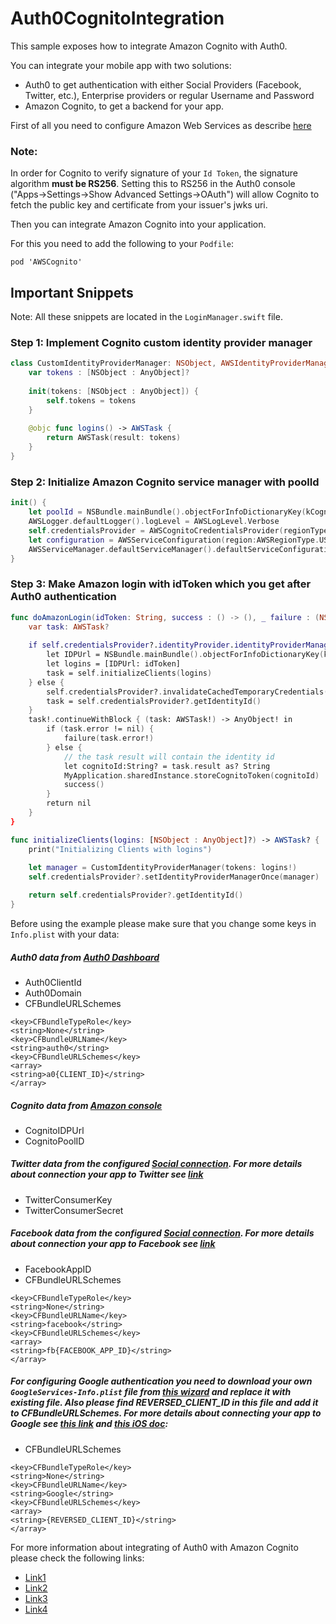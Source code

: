 # Auth0CognitoIntegration

This sample exposes how to integrate Amazon Cognito with Auth0.

You can integrate your mobile app with two solutions: 
- Auth0 to get authentication with either Social Providers (Facebook, Twitter, etc.), Enterprise providers or regular Username and Password
- Amazon Cognito, to get a backend for your app.

First of all you need to configure Amazon Web Services as describe [here](https://auth0.com/blog/integrating-auth0-with-amazon-cognito-in-ios/)

### Note: 
In order for Cognito to verify signature of your `Id Token`, the signature algorithm **must be RS256**. Setting this to RS256 in the Auth0 console ("Apps->Settings->Show Advanced Settings->OAuth") will allow Cognito to fetch the public key and certificate from your issuer's jwks uri.

Then you can integrate Amazon Cognito into your application. 

For this you need to add the following to your `Podfile`:
```
pod 'AWSCognito'
```

## Important Snippets

Note: All these snippets are located in the `LoginManager.swift` file.

### Step 1: Implement Cognito custom identity provider manager 
```swift
class CustomIdentityProviderManager: NSObject, AWSIdentityProviderManager{
    var tokens : [NSObject : AnyObject]?
    
    init(tokens: [NSObject : AnyObject]) {
        self.tokens = tokens
    }
    
    @objc func logins() -> AWSTask {
        return AWSTask(result: tokens)
    }
}
```
### Step 2: Initialize Amazon Cognito service manager with poolId 
```swift
init() {
    let poolId = NSBundle.mainBundle().objectForInfoDictionaryKey(kCognitoPoolId) as! String
    AWSLogger.defaultLogger().logLevel = AWSLogLevel.Verbose
    self.credentialsProvider = AWSCognitoCredentialsProvider(regionType:AWSRegionType.USWest2, identityPoolId:poolId)
    let configuration = AWSServiceConfiguration(region:AWSRegionType.USWest2, credentialsProvider:self.credentialsProvider)
    AWSServiceManager.defaultServiceManager().defaultServiceConfiguration = configuration
}
```
### Step 3: Make Amazon login with idToken which you get after Auth0 authentication 
```swift
func doAmazonLogin(idToken: String, success : () -> (), _ failure : (NSError) -> ()) {
    var task: AWSTask?
    
    if self.credentialsProvider?.identityProvider.identityProviderManager == nil || idToken != MyApplication.sharedInstance.retrieveIdToken() {
        let IDPUrl = NSBundle.mainBundle().objectForInfoDictionaryKey(kCognitoIDPUrl) as! String
        let logins = [IDPUrl: idToken]
        task = self.initializeClients(logins)
    } else {
        self.credentialsProvider?.invalidateCachedTemporaryCredentials()
        task = self.credentialsProvider?.getIdentityId()
    }
    task!.continueWithBlock { (task: AWSTask!) -> AnyObject! in
        if (task.error != nil) {
            failure(task.error!)
        } else {
            // the task result will contain the identity id
            let cognitoId:String? = task.result as? String
            MyApplication.sharedInstance.storeCognitoToken(cognitoId)
            success()
        }
        return nil
    }
}

func initializeClients(logins: [NSObject : AnyObject]?) -> AWSTask? {
    print("Initializing Clients with logins")
    
    let manager = CustomIdentityProviderManager(tokens: logins!)
    self.credentialsProvider?.setIdentityProviderManagerOnce(manager)

    return self.credentialsProvider?.getIdentityId()
}
```

Before using the example please make sure that you change some keys in `Info.plist` with your data:

##### Auth0 data from [Auth0 Dashboard](https://manage.auth0.com/#/applications)
- Auth0ClientId
- Auth0Domain
- CFBundleURLSchemes

```
<key>CFBundleTypeRole</key>
<string>None</string>
<key>CFBundleURLName</key>
<string>auth0</string>
<key>CFBundleURLSchemes</key>
<array>
<string>a0{CLIENT_ID}</string>
</array>
```

##### Cognito data from [Amazon console](https://console.aws.amazon.com/iam/home?#providers)
- CognitoIDPUrl
- CognitoPoolID 

##### Twitter data from the configured [Social connection](https://manage.auth0.com/#/connections/social). For more details about connection your app to Twitter see [link](https://auth0.com/docs/connections/social/twitter)
- TwitterConsumerKey
- TwitterConsumerSecret

##### Facebook data from the configured [Social connection](https://manage.auth0.com/#/connections/social). For more details about connection your app to Facebook see [link](https://auth0.com/docs/connections/social/facebook)
- FacebookAppID
- CFBundleURLSchemes

```
<key>CFBundleTypeRole</key>
<string>None</string>
<key>CFBundleURLName</key>
<string>facebook</string>
<key>CFBundleURLSchemes</key>
<array>
<string>fb{FACEBOOK_APP_ID}</string>
</array>
```

##### For configuring Google authentication you need to download your own `GoogleServices-Info.plist` file from [this wizard](https://developers.google.com/mobile/add?platform=ios) and replace it with existing file. Also please find REVERSED_CLIENT_ID in this file and add it to CFBundleURLSchemes. For more details about connecting your app to Google see [this link](https://auth0.com/docs/connections/social/google) and [this iOS doc](https://auth0.com/docs/libraries/lock-ios/native-social-authentication#google):

- CFBundleURLSchemes

```
<key>CFBundleTypeRole</key>
<string>None</string>
<key>CFBundleURLName</key>
<string>Google</string>
<key>CFBundleURLSchemes</key>
<array>
<string>{REVERSED_CLIENT_ID}</string>
</array>
```

For more information about integrating of Auth0 with Amazon Cognito please check the following links:

* [Link1](https://auth0.com/blog/integrating-auth0-with-amazon-cognito-in-ios/)
* [Link2](http://docs.aws.amazon.com/mobile/sdkforios/developerguide/)
* [Link3](https://forums.aws.amazon.com/thread.jspa?messageID=696941)
* [Link4](http://docs.aws.amazon.com/cognito/latest/developerguide/open-id.html)






